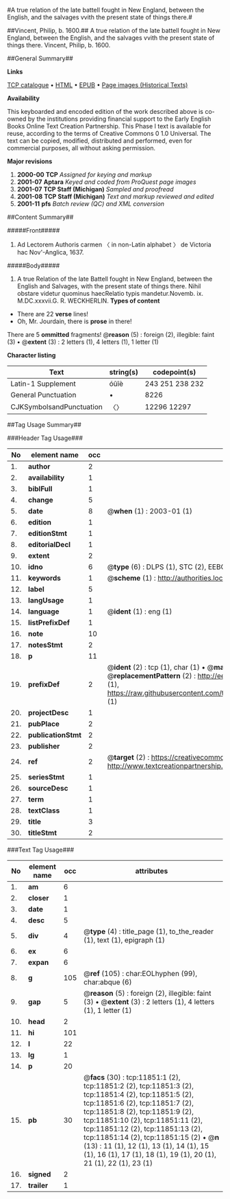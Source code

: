 #A true relation of the late battell fought in New England, between the English, and the salvages vvith the present state of things there.#

##Vincent, Philip, b. 1600.##
A true relation of the late battell fought in New England, between the English, and the salvages vvith the present state of things there.
Vincent, Philip, b. 1600.

##General Summary##

**Links**

[TCP catalogue](http://www.ota.ox.ac.uk/tcp/)  • 
[HTML](http://tei.it.ox.ac.uk/tcp/Texts-HTML/free/A14/A14439.html)  • 
[EPUB](http://tei.it.ox.ac.uk/tcp/Texts-EPUB/free/A14/A14439.epub) • 
[Page images (Historical Texts)](https://data.historicaltexts.jisc.ac.uk/view?pubId=eebo-99846857e&pageId=eebo-99846857e-11851-1)

**Availability**

This keyboarded and encoded edition of the
	       work described above is co-owned by the institutions
	       providing financial support to the Early English Books
	       Online Text Creation Partnership. This Phase I text is
	       available for reuse, according to the terms of Creative
	       Commons 0 1.0 Universal. The text can be copied,
	       modified, distributed and performed, even for
	       commercial purposes, all without asking permission.

**Major revisions**

1. __2000-00__ __TCP__ *Assigned for keying and markup*
1. __2001-07__ __Aptara__ *Keyed and coded from ProQuest page images*
1. __2001-07__ __TCP Staff (Michigan)__ *Sampled and proofread*
1. __2001-08__ __TCP Staff (Michigan)__ *Text and markup reviewed and edited*
1. __2001-11__ __pfs__ *Batch review (QC) and XML conversion*

##Content Summary##

#####Front#####

1. Ad Lectorem Authoris carmen 〈 in non-Latin alphabet 〉 de Victoria
hac Nov'-Anglica, 1637.

#####Body#####

1. A true Relation of the late Battell
fought in New England, between the
English and Salvages, with the present
state of things there.
Nihil obstare videtur quominus haecRelatio typis mandetur.Novemb. ix. M.DC.xxxvii.G. R. WECKHERLIN.
**Types of content**

  * There are 22 **verse** lines!
  * Oh, Mr. Jourdain, there is **prose** in there!

There are 5 **ommitted** fragments! 
 @__reason__ (5) : foreign (2), illegible: faint (3)  •  @__extent__ (3) : 2 letters (1), 4 letters (1), 1 letter (1)

**Character listing**


|Text|string(s)|codepoint(s)|
|---|---|---|
|Latin-1 Supplement|óûîè|243 251 238 232|
|General Punctuation|•|8226|
|CJKSymbolsandPunctuation|〈〉|12296 12297|

##Tag Usage Summary##

###Header Tag Usage###

|No|element name|occ|attributes|
|---|---|---|---|
|1.|__author__|2||
|2.|__availability__|1||
|3.|__biblFull__|1||
|4.|__change__|5||
|5.|__date__|8| @__when__ (1) : 2003-01 (1)|
|6.|__edition__|1||
|7.|__editionStmt__|1||
|8.|__editorialDecl__|1||
|9.|__extent__|2||
|10.|__idno__|6| @__type__ (6) : DLPS (1), STC (2), EEBO-CITATION (1), PROQUEST (1), VID (1)|
|11.|__keywords__|1| @__scheme__ (1) : http://authorities.loc.gov/ (1)|
|12.|__label__|5||
|13.|__langUsage__|1||
|14.|__language__|1| @__ident__ (1) : eng (1)|
|15.|__listPrefixDef__|1||
|16.|__note__|10||
|17.|__notesStmt__|2||
|18.|__p__|11||
|19.|__prefixDef__|2| @__ident__ (2) : tcp (1), char (1)  •  @__matchPattern__ (2) : ([0-9\-]+):([0-9IVX]+) (1), (.+) (1)  •  @__replacementPattern__ (2) : http://eebo.chadwyck.com/downloadtiff?vid=$1&page=$2 (1), https://raw.githubusercontent.com/textcreationpartnership/Texts/master/tcpchars.xml#$1 (1)|
|20.|__projectDesc__|1||
|21.|__pubPlace__|2||
|22.|__publicationStmt__|2||
|23.|__publisher__|2||
|24.|__ref__|2| @__target__ (2) : https://creativecommons.org/publicdomain/zero/1.0/ (1), http://www.textcreationpartnership.org/docs/. (1)|
|25.|__seriesStmt__|1||
|26.|__sourceDesc__|1||
|27.|__term__|1||
|28.|__textClass__|1||
|29.|__title__|3||
|30.|__titleStmt__|2||


###Text Tag Usage###

|No|element name|occ|attributes|
|---|---|---|---|
|1.|__am__|6||
|2.|__closer__|1||
|3.|__date__|1||
|4.|__desc__|5||
|5.|__div__|4| @__type__ (4) : title_page (1), to_the_reader (1), text (1), epigraph (1)|
|6.|__ex__|6||
|7.|__expan__|6||
|8.|__g__|105| @__ref__ (105) : char:EOLhyphen (99), char:abque (6)|
|9.|__gap__|5| @__reason__ (5) : foreign (2), illegible: faint (3)  •  @__extent__ (3) : 2 letters (1), 4 letters (1), 1 letter (1)|
|10.|__head__|2||
|11.|__hi__|101||
|12.|__l__|22||
|13.|__lg__|1||
|14.|__p__|20||
|15.|__pb__|30| @__facs__ (30) : tcp:11851:1 (2), tcp:11851:2 (2), tcp:11851:3 (2), tcp:11851:4 (2), tcp:11851:5 (2), tcp:11851:6 (2), tcp:11851:7 (2), tcp:11851:8 (2), tcp:11851:9 (2), tcp:11851:10 (2), tcp:11851:11 (2), tcp:11851:12 (2), tcp:11851:13 (2), tcp:11851:14 (2), tcp:11851:15 (2)  •  @__n__ (13) : 11 (1), 12 (1), 13 (1), 14 (1), 15 (1), 16 (1), 17 (1), 18 (1), 19 (1), 20 (1), 21 (1), 22 (1), 23 (1)|
|16.|__signed__|2||
|17.|__trailer__|1||
